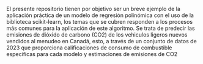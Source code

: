 El presente repositorio tienen por objetivo ser un breve ejemplo de la aplicación práctica de un modelo de regresión polinómica con el uso de la biblioteca scikit-learn, los temas que se cubren responden a los procesos más comunes para la aplicación de este algoritmo. 
Se trata de predecir las emisiones de dióxido de carbono (CO2) de los vehiculos ligeros nuevos vendidos al menudeo en Canadá, esto, a través de un conjunto de datos de 2023 que proporciona calificaciones de consumo de combustible específicas para cada modelo y estimaciones de emisiones de CO2
